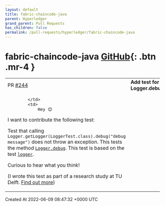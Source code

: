 ```yaml
---
layout: default
title: fabric-chaincode-java
parent: Hyperledger
grand_parent: Pull Requests
has_children: false
permalink: /pull-requests/hyperledger/fabric-chaincode-java
---
```


# fabric-chaincode-java <span class="fs-3 right-align">[GitHub](https://github.com/hyperledger/fabric-chaincode-java){: .btn .mr-4 }</span>


<div>
    <table>
        <tr>
            <td>
                PR <a href="https://github.com/hyperledger/fabric-chaincode-java/pull/244" class=".btn">#244</a>
            </td>
            <td>
                <b>
                    Add test for Logger.debug
                </b>
            </td>
        </tr>
        <tr>
            <td>
                
            </td>
            <td>
                Hey 😊
I want to contribute the following test:

Test that calling `Logger.getLogger(LoggerTest.class).debug("debug message")` does not throw an exception.
This tests the method [`Logger.debug`](https://github.com/hyperledger/fabric-chaincode-java/blob/d1d093b42324230f55410fda3c9efb1663859380/fabric-chaincode-shim/src/main/java/org/hyperledger/fabric/Logger.java#L45).
This test is based on the test [`logger`](https://github.com/hyperledger/fabric-chaincode-java/blob/d1d093b42324230f55410fda3c9efb1663859380/fabric-chaincode-shim/src/test/java/org/hyperledger/fabric/LoggerTest.java#L19).

Curious to hear what you think!

(I wrote this test as part of a research study at TU Delft. [Find out more](https://github.com/lacinoire/lacinoire/blob/main/README.md))
            </td>
        </tr>
    </table>
    <div class="right-align">
        Created At 2022-06-09 08:47:32 +0000 UTC
    </div>
</div>


